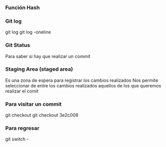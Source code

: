 ### Función Hash

### Git log
git log
git log -oneline

### Git Status
Para saber si hay que realizar un commit


### Staging Area (staged area)
Es una zona de espera para registrar los cambios realizados
Nos permite seleccionar de entre los cambios realizados aquellos de los que queremos realizar el comit


### Para visitar un commit
git checkout <id sha1>
git checkout 3e2c008


### Para regresar
git switch -


###